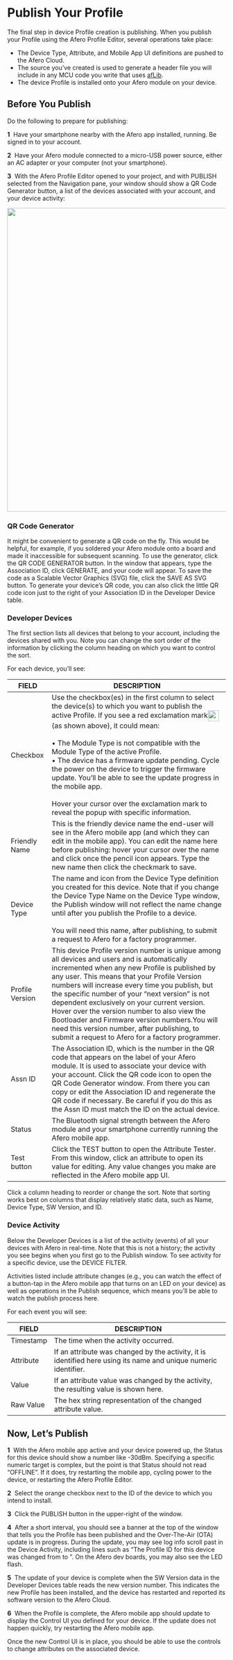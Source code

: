 # Publish Your Profile

The final step in device Profile creation is publishing. When you publish your Profile using the Afero Profile Editor, several operations take place:

- The Device Type, Attribute, and Mobile App UI definitions are pushed to the Afero Cloud.
- The source you’ve created is used to generate a header file you will include in any MCU code you write that uses [afLib](../API-afLib).
- The device Profile is installed onto your Afero module on your device.

## Before You Publish

Do the following to prepare for publishing:

**1**&nbsp;&nbsp;Have your smartphone nearby with the Afero app installed, running. Be signed in to your account.

**2**&nbsp;&nbsp;Have your Afero module connected to a micro-USB power source, either an AC adapter or your computer (not your smartphone).

**3**&nbsp;&nbsp;With the Afero Profile Editor opened to your project, and with PUBLISH selected from the Navigation pane, your window should show a QR Code Generator button, a list of the devices associated with your account, and your device activity:

<img src="../img/Publish.png" width="700" style="vertical-align:middle;margin:0px 0px;border:none">
   
### QR Code Generator

It might be convenient to generate a QR code on the fly. This would be helpful, for example, if you soldered your Afero module onto a board and made it inaccessible for subsequent scanning. To use the generator, click the QR CODE GENERATOR button. In the window that appears, type the Association ID, click GENERATE, and your code will appear. To save the code as a Scalable Vector Graphics (SVG) file, click the SAVE AS SVG button. To generate your device’s QR code, you can also click the little QR code icon just to the right of your Association ID in the Developer Device table.

### Developer Devices

The first section lists all devices that belong to your account, including the devices shared with you. Note you can change the sort order of the information by clicking the column heading on which you want to control the sort.

For each device, you’ll see:

| FIELD   | DESCRIPTION |
| --------------- | ------------------------------------------------------------ |
|Checkbox    |Use the checkbox(es) in the first column to select the device(s) to which you want to publish the active Profile. If you see a red exclamation mark<img src="../img/RedBang.png" width="25" style="vertical-align:middle;margin:0px 0px;border:none">(as shown above), it could mean:<br><br>&bull; The Module Type is not compatible with the Module Type of the active Profile.<br>&bull; The device has a firmware update pending. Cycle the power on the device to trigger the firmware update. You’ll be able to see the update progress in the mobile app.<br><br> Hover your cursor over the exclamation mark to reveal the popup with specific information. |
| Friendly Name   | This is the friendly device name the end-user will see in the Afero mobile app (and which they can edit in the mobile app). You can edit the name here before publishing: hover your cursor over the name and click once the pencil icon appears. Type the new name then click the checkmark to save. |
| Device Type     | The name and icon from the Device Type definition you created for this device. Note that if you change the Device Type Name on the Device Type window, the Publish window will not reflect the name change until after you publish the Profile to a device.<br><br>You will need this name, after publishing, to submit a request to Afero for a factory programmer. |
| Profile Version | This device Profile version number is unique among all devices and users and is automatically incremented when any new Profile is published by any user. This means that your Profile Version numbers will increase every time you publish, but the specific number of your “next version” is not dependent exclusively on your current version. Hover over the version number to also view the Bootloader and Firmware version numbers.You will need this version number, after publishing, to submit a request to Afero for a factory programmer. |
| Assn ID         | The Association ID, which is the number in the QR code that appears on the label of your Afero module. It is used to associate your device with your account. Click the QR code icon to open the QR Code Generator window. From there you can copy or edit the Association ID and regenerate the QR code if necessary. Be careful if you do this as the Assn ID must match the ID on the actual device. |
| Status          | The Bluetooth signal strength between the Afero module and your smartphone currently running the Afero mobile app. |
| Test button     | Click the TEST button to open the Attribute Tester. From this window, click an attribute to open its value for editing. Any value changes you make are reflected in the Afero mobile app UI. |

Click a column heading to reorder or change the sort. Note that sorting works best on columns that display relatively static data, such as Name, Device Type, SW Version, and ID.

### Device Activity

Below the Developer Devices is a list of the activity (events) of all your devices with Afero in real-time. Note that this is not a history; the activity you see begins when you first go to the Publish window. To see activity for a specific device, use the DEVICE FILTER.

Activities listed include attribute changes (e.g., you can watch the effect of a button-tap in the Afero mobile app that turns on an LED on your device) as well as operations in the Publish sequence, which means you’ll be able to watch the publish process here.

For each event you will see:

| FIELD | DESCRIPTION                        |
| --------- | ------------------------------------------------------------ |
| Timestamp | The time when the activity occurred.                         |
| Attribute | If an attribute was changed by the activity, it is identified here using its name and unique numeric identifier. |
| Value     | If an attribute value was changed by the activity, the resulting value is shown here. |
| Raw Value | The hex string representation of the changed attribute value. |

## Now, Let’s Publish

**1**&nbsp;&nbsp;With the Afero mobile app active and your device powered up, the Status for this device should show a number like -30dBm. Specifying a specific numeric target is complex, but the point is that Status should not read “OFFLINE”. If it does, try restarting the mobile app, cycling power to the device, or restarting the Afero Profile Editor.

**2**&nbsp;&nbsp;Select the orange checkbox next to the ID of the device to which you intend to install.

**3**&nbsp;&nbsp;Click the PUBLISH button in the upper-right of the window.

**4**&nbsp;&nbsp;After a short interval, you should see a banner at the top of the window that tells you the Profile has been published and the Over-The-Air (OTA) update is in progress. During the update, you may see log info scroll past in the Device Activity, including lines such as “The Profile ID for this device was changed from <old ID> to <new ID>”. On the Afero dev boards, you may also see the LED flash.

**5**&nbsp;&nbsp;The update of your device is complete when the SW Version data in the Developer Devices table reads the new version number. This indicates the new Profile has been installed, and the device has restarted and reported its software version to the Afero Cloud.

**6**&nbsp;&nbsp;When the Profile is complete, the Afero mobile app should update to display the Control UI you defined for your device. If the update does not happen quickly, try restarting the Afero mobile app.

Once the new Control UI is in place, you should be able to use the controls to change attributes on the associated device.